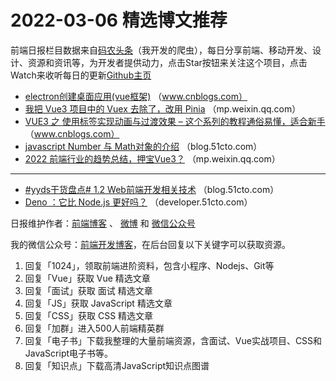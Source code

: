 # 2022-03-06 精选博文推荐

前端日报栏目数据来自[码农头条](https://toutiao.qdkfweb.cn/)（我开发的爬虫），每日分享前端、移动开发、设计、资源和资讯等，为开发者提供动力，点击Star按钮来关注这个项目，点击Watch来收听每日的更新[Github主页](https://github.com/kujian/frontendDaily)
* [electron创建桌面应用(vue框架)](https://www.cnblogs.com/xi12/p/15946522.html) （www.cnblogs.com）
* [我把 Vue3 项目中的 Vuex 去除了，改用 Pinia](https://mp.weixin.qq.com/s?__biz=Mzg2NjUxOTM2Mg==&mid=2247493539&idx=1&sn=702215c4f2a381cfcbb97beda2b3660e) （mp.weixin.qq.com）
* [VUE3 之 使用标签实现动画与过渡效果 &#8211; 这个系列的教程通俗易懂，适合新手](https://www.cnblogs.com/w84422/p/15967454.html) （www.cnblogs.com）
* [javascript Number 与 Math对象的介绍](https://blog.51cto.com/u_15518251/5075684) （blog.51cto.com）
* [2022 前端行业的趋势总结，押宝Vue3？](https://mp.weixin.qq.com/s?__biz=MzI0MzIyMDM5Ng==&mid=2649843621&idx=1&sn=97456ff92d91eb16998a072a07dea8b9) （mp.weixin.qq.com）

***
* [#yyds干货盘点# 1.2 Web前端开发相关技术](https://blog.51cto.com/u_15173612/5071319) （blog.51cto.com）
* [Deno ：它比 Node.js 更好吗？](https://developer.51cto.com/article/703138.html) （developer.51cto.com）

日报维护作者：[前端博客](https://qdkfweb.cn/) 、 [微博](http://weibo.com/kujian) 和 [微信公众号](https://open.weixin.qq.com/qr/code?username=caibaojian_com)

我的微信公众号：[前端开发博客](https://open.weixin.qq.com/qr/code?username=caibaojian_com)，在后台回复以下关键字可以获取资源。

1. 回复「1024」，领取前端进阶资料，包含小程序、Nodejs、Git等
2. 回复「Vue」获取 Vue 精选文章
3. 回复「面试」获取 面试 精选文章
4. 回复「JS」获取 JavaScript 精选文章
5. 回复「CSS」获取 CSS 精选文章
6. 回复「加群」进入500人前端精英群
7. 回复「电子书」下载我整理的大量前端资源，含面试、Vue实战项目、CSS和JavaScript电子书等。
8. 回复「知识点」下载高清JavaScript知识点图谱